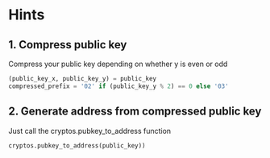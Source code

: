 # Hints

## 1. Compress public key

Compress your public key depending on whether y is even or odd

```python
(public_key_x, public_key_y) = public_key
compressed_prefix = '02' if (public_key_y % 2) == 0 else '03'
```

## 2. Generate address from compressed public key

Just call the cryptos.pubkey_to_address function

```python
cryptos.pubkey_to_address(public_key))
```